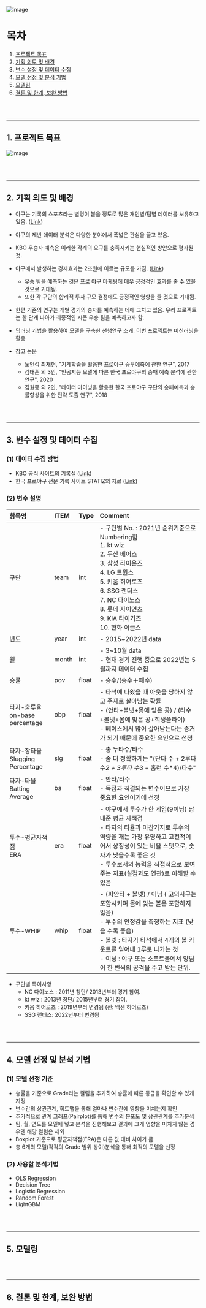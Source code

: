 ![image](https://user-images.githubusercontent.com/104780664/174287758-265973a4-a997-4e63-a52b-52e1c611c2db.png)


# 목차
1. [프로젝트 목표](#1.-프로젝트-목표)
2. [기획 의도 및 배경](#2.-기획-의도-및-배경)
3. [변수 설정 및 데이터 수집](#3.-변수-설정-및-데이터-수집)
4. [모델 선정 및 분석 기법](#4.-모델-선정-및-분석-기법)
5. [모델링](#5.-모델링)
6. [결론 및 한계, 보완 방법](#6.-결론-및-한계,-보완-방법)

<br></br>

----------
## 1. 프로젝트 목표
![image](https://user-images.githubusercontent.com/104780664/174289560-e8ab6884-31c7-40a2-91b0-a8d89364cb72.png)


<br></br>

----------
## 2. 기획 의도 및 배경
* 야구는 기록의 스포츠라는 별명이 붙을 정도로 많은 개인별/팀별 데이터를 보유하고 있음. (<a href="https://dbr.donga.com/article/view/1203/article_no/9397/ac/magazine" target="_blank">Link</a>)
* 야구의 제반 데이터 분석은 다양한 분야에서 폭넓은 관심을 끌고 있음.
* KBO 우승자 예측은 이러한 각계의 요구를 충족시키는 현실적인 방안으로 평가될 것.
* 야구에서 발생하는 경제효과는 2조원에 이르는 규모를 가짐. (<a href="https://magazine.hankyung.com/business/article/202204133226b" target="_blank">Link</a>)
    - 우승 팀을 예측하는 것은 프로 야구 마케팅에 매우 긍정적인 효과를 줄 수 있을 것으로 기대됨.
    - 또한 각 구단의 합리적 투자 규모 결정에도 긍정적인 영향을 줄 것으로 기대됨.
* 한편 기존의 연구는 개별 경기의 승자를 예측하는 데에 그치고 있음.
우리 프로젝트는 한 단계 나아가 최종적인 시즌 우승 팀을 예측하고자 함.

* 딥러닝 기법을 활용하여 모델을 구축한 선행연구 소개. 이번 프로젝트는 머신러닝을 활용
* 참고 논문
   - 노언석 최재현, "기계학습을 활용한 프로야구 승부예측에 관한 연구", 2017
   - 김태훈 외 3인, "인공지능 모델에 따른 한국 프로야구의 승패 예측 분석에 관한 연구", 2020
   - 김원종 외 2인, "데이터 마이닝을 활용한 한국 프로야구 구단의 승패예측과 승률향상을 위한 전략 도출 연구", 2018



<br></br>

----------
## 3. 변수 설정 및 데이터 수집

### (1) 데이터 수집 방법 
* KBO 공식 사이트의 기록실 (<a href="https://www.koreabaseball.com/Record/Player/HitterBasic/Basic1.aspx" target="_blank">Link</a>)
* 한국 프로야구 전문 기록 사이트 STATIZ의 자료 (<a href="http://www.statiz.co.kr/community_list.php" target="_blank">Link</a>)

### (2) 변수 설명

|항목명|ITEM|Type|Comment|
|:--------------------|:---|:--------|:-------------------------------------------------------|
|구단|team|int|- 구단별 No. : 2021년 순위기준으로 Numbering함</br> 1. kt wiz</br> 2. 두산 베어스</br> 3. 삼성 라이온즈</br> 4. LG 트윈스</br> 5. 키움 히어로즈</br> 6. SSG 랜더스</br> 7. NC 다이노스</br> 8. 롯데 자이언츠</br> 9. KIA 타이거즈</br> 10. 한화 이글스|
|년도|year|int|- 2015~2022년 data|
|월|month|int|- 3~10월 data</br> - 현재 경기 진행 중으로 2022년는 5월까지 데이터 수집|
|승률|pov|float|- 승수/(승수＋패수)|
|타자-출루율</br>on-base percentage|obp|float|- 타석에 나왔을 때 아웃을 당하지 않고 주자로 살아남는 확률 </br>  - (안타+볼넷+몸에 맞은 공) / (타수+볼넷+몸에 맞은 공+희생플라이) </br> - 베이스에서 많이 살아남는다는 증거가 되기 때문에 중요한 요인으로 선정|
|타자-장타율</br>Slugging Percentage|slg|float|- 총 누타수/타수 </br> - 좀 더 정확하게는 "(단타 수 + 2루타 수*2 + 3루타 수*3 + 홈런 수*4)/타수"|
|타자-타율</br>Batting Average|ba|float|- 안타/타수 </br> - 득점과 직결되는 변수이므로 가장 중요한 요인이기에 선정|
|투수-평균자책점</br>ERA|era|float|- 야구에서 투수가 한 게임(9이닝) 당 내준 평균 자책점 </br> - 타자의 타율과 마찬가지로 투수의 역량을 재는 가장 유명하고 고전적이어서 상징성이 있는 비율 스탯으로, 숫자가 낮을수록 좋은 것 </br> - 투수로서의 능력을 직접적으로 보여주는 지표(실점과도 연관)로 이해할 수 있음|
|투수-WHIP|whip|float|- (피안타 + 볼넷) / 이닝 ( 고의사구는 포함시키며 몸에 맞는 볼은 포함하지 않음) </br> - 투수의 안정감을 측정하는 지표 (낮을 수록 좋음) </br> - 볼넷 : 타자가 타석에서 4개의 볼 카운트를 얻어내 1루로 나가는 것  </br> - 이닝 : 야구 또는 소프트볼에서 양팀이 한 번씩의 공격을 주고 받는 단위.|

* 구단별 특이사항
    - NC 다이노스 : 2011년 창단/ 2013년부터 경기 참여.
    - kt wiz : 2013년 창단/ 2015년부터 경기 참여.
    - 키움 히어로즈 : 2019년부터 변경됨 (전: 넥센 히어로즈)
    - SSG 랜더스: 2022년부터 변경됨
    

<br></br>

----------
## 4. 모델 선정 및 분석 기법

### (1) 모델 선정 기준
 * 승률을 기준으로 Grade라는 컬럼을 추가하여 승률에 따른 등급을 확인할 수 있게 지정
 * 변수간의 상관관계, 히트맵을 통해 얼마나 변수간에 영향을 미치는지 확인
 * 추가적으로 관계 그래프(Pairplot)를 통해 변수의 분포도 및 상관관계를 추가분석
 * 팀, 월, 연도를 모델에 넣고 분석을 진행해보고 결과에 크게 영향을 미치지 않는 경우엔 해당 컬럼은 제외
 * Boxplot 기준으로 평균자책점(ERA)은 다른 값 대비 차이가 큼
 * 총 6개의 모델(각각의 Grade 범위 상이)분석을 통해 최적의 모델을 선정



### (2) 사용할 분석기법
 * OLS Regression
 * Decision Tree
 * Logistic Regression
 * Random Forest
 * LightGBM


<br></br>

----------
## 5. 모델링





<br></br>

----------
## 6. 결론 및 한계, 보완 방법

